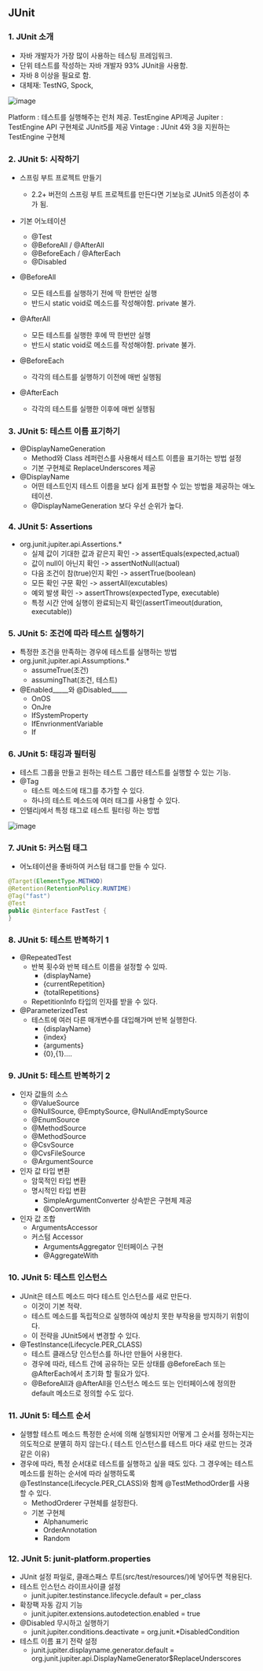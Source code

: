 ## JUnit
### 1. JUnit 소개
* 자바 개발자가 가장 많이 사용하는 테스팅 프레임워크.
* 단위 테스트를 작성하는 자바 개발자 93% JUnit을 사용함.
* 자바 8 이상을 필요로 함.
* 대체재: TestNG, Spock,

![image](https://user-images.githubusercontent.com/60100532/204076182-f68a1b86-5a64-4f6d-8eef-458b0bbea804.png)

Platform : 테스트를 실행해주는 런처 제공. TestEngine API제공
Jupiter : TestEngine API 구현체로 JUnit5를 제공
Vintage : JUnit 4와 3을 지원하는 TestEngine 구현체

### 2. JUnit 5: 시작하기
* 스프링 부트 프로젝트 만들기
  * 2.2+ 버전의 스프링 부트 프로젝트를 만든다면 기보능로 JUnit5 의존성이 추가 됨.
* 기본 어노테이션
  * @Test
  * @BeforeAll / @AfterAll 
  * @BeforeEach / @AfterEach
  * @Disabled

* @BeforeAll 
  * 모든 테스트를 실행하기 전에 딱 한번만 실행
  * 반드시 static void로 메소드를 작성해야함. private 불가.
* @AfterAll 
  * 모든 테스트를 실행한 후에 딱 한번만 실행 
  * 반드시 static void로 메소드를 작성해야함. private 불가.
* @BeforeEach
  * 각각의 테스트를 실행하기 이전에 매번 실행됨
* @AfterEach
  * 각각의 테스트를 실행한 이후에 매번 실행됨
  
### 3. JUnit 5: 테스트 이름 표기하기
* @DisplayNameGeneration
  * Method와 Class 레퍼런스를 사용해서 테스트 이름을 표기하는 방법 설정
  * 기본 구현체로 ReplaceUnderscores 제공
* @DisplayName
  * 어떤 테스트인지 테스트 이름을 보다 쉽게 표현할 수 있는 방법을 제공하는 애노테이션.
  * @DisplayNameGeneration 보다 우선 순위가 높다.

### 4. JUnit 5: Assertions
* org.junit.jupiter.api.Assertions.*
  * 실제 값이 기대한 값과 같은지 확인 -> assertEquals(expected,actual)
  * 값이 null이 아닌지 확인 -> assertNotNull(actual)
  * 다음 조건이 참(true)인지 확인 -> assertTrue(boolean)
  * 모든 확인 구문 확인 -> assertAll(excutables)
  * 예외 발생 확인 -> assertThrows(expectedType, executable)
  * 특정 시간 안에 실행이 완료되는지 확인(assertTimeout(duration, executable))

### 5. JUnit 5: 조건에 따라 테스트 실행하기
* 특정한 조건을 만족하는 경우에 테스트를 실행하는 방법
* org.junit.jupiter.api.Assumptions.*
  * assumeTrue(조건)
  * assumingThat(조건, 테스트)
* @Enabled_____와 @Disabled_____
  * OnOS
  * OnJre
  * IfSystemProperty
  * IfEnvrionmentVariable
  * If

### 6. JUnit 5: 태깅과 필터링
* 테스트 그룹을 만들고 원하는 테스트 그룹만 테스트를 실행할 수 있는 기능.
* @Tag
  * 테스트 메소드에 태그를 추가할 수 있다.
  * 하나의 테스트 메소드에 여러 태그를 사용할 수 있다.
* 인텔리j에서 특정 태그로 테스트 필터링 하는 방법

![image](https://user-images.githubusercontent.com/60100532/205474275-847f7c05-2307-4c23-9491-87f2a2eab41f.png)


### 7. JUnit 5: 커스텀 태그
* 어노테이션을 좋바하여 커스텀 태그를 만들 수 있다.
```java
@Target(ElementType.METHOD)
@Retention(RetentionPolicy.RUNTIME)
@Tag("fast")
@Test
public @interface FastTest {
}

```


### 8. JUnit 5: 테스트 반복하기 1
* @RepeatedTest
  * 반복 횟수와 반복 테스트 이름을 설정할 수 있따.
    * {displayName}
    * {currentRepetition}
    * {totalRepetitions}
  * RepetitionInfo 타입의 인자를 받을 수 있다.
* @ParameterizedTest
  * 테스트에 여러 다른 매개변수를 대입해가며 반복 실행한다.
    * {displayName}
    * {index}
    * {arguments}
    * {0},{1}....


### 9. JUnit 5: 테스트 반복하기 2
* 인자 값들의 소스
  * @ValueSource
  * @NullSource, @EmptySource, @NullAndEmptySource
  * @EnumSource
  * @MethodSource
  * @MethodSource
  * @CsvSource
  * @CvsFileSource
  * @ArgumentSource
* 인자 값 타입 변환
  * 암묵적인 타입 변환
  * 명시적인 타입 변환
    * SimpleArgumentConverter 상속받은 구현체 제공
    * @ConvertWith
* 인자 값 조합
  * ArgumentsAccessor
  * 커스텀 Accessor
    * ArgumentsAggregator 인터페이스 구현
    * @AggregateWith

### 10. JUnit 5: 테스트 인스턴스
* JUnit은 테스트 메소드 마다 테스트 인스턴스를 새로 만든다.
  * 이것이 기본 적략.
  * 테스트 메소드를 독립적으로 실행하여 예상치 못한 부작용을 방지하기 위함이다.
  * 이 전략을 JUnit5에서 변경할 수 있다.
* @TestInstance(Lifecycle.PER_CLASS)
  * 테스트 클래스당 인스턴스를 하나만 만들어 사용한다.
  * 경우에 따라, 테스트 간에 공유하는 모든 상태를 @BeforeEach 또는 @AfterEach에서 초기화 할 필요가 있다.
  * @BeforeAll과 @AfterAll을 인스턴스 메소드 또는 인터페이스에 정의한 default 메소드로 정의할 수도 있다.

### 11. JUnit 5: 테스트 순서
* 실행할 테스트 메소드 특정한 순서에 의해 실행되지만 어떻게 그 순서를 정하는지는 의도적으로 분멸히 하지 않는다.( 테스트 인스턴스를 테스트 마다 새로 만드는 것과 같은 이유)
* 경우에 따라, 특정 순서대로 테스트를 실행하고 싶을 때도 있다. 그 경우에는 테스트 메소드를 원하는 순서에 따라 실행하도록 @TestInstance(Lifecycle.PER_CLASS)와 함께 @TestMethodOrder를 사용할 수 있다.
  * MethodOrderer 구현체를 설정한다.
  * 기본 구현체
    * Alphanumeric
    * OrderAnnotation
    * Random

### 12. JUnit 5: junit-platform.properties
* JUnit 설정 파일로, 클래스패스 루트(src/test/resources/)에 넣어두면 적용된다.
* 테스트 인스턴스 라이프사이클 설정
  * junit.jupiter.testinstance.lifecycle.default = per_class
* 확장팩 자동 감지 기능
  * junit.jupiter.extensions.autodetection.enabled = true
* @Disabled 무시하고 실행하기
  * junit.jupiter.conditions.deactivate = org.junit.*DisabledCondition
* 테스트 이름 표기 전략 설정
  * junit.jupiter.displayname.generator.default = \
  org.junit.jupiter.api.DisplayNameGenerator$ReplaceUnderscores


